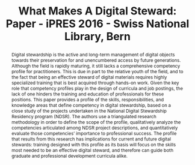 ---
abstract: 'Digital stewardship is the active and long-term management of digital objects
  towards their preservation for and unencumbered access by future generations. Although
  the field is rapidly maturing, it still lacks a comprehensive competency profile
  for practitioners. This is due in part to the relative youth of the field, and to
  the fact that being an effective steward of digital materials requires highly specialized
  training that is best acquired through hands-on work. Given the key role that competency
  profiles play in the design of curricula and job postings, the lack of one hinders
  the training and education of professionals for these positions. This paper provides
  a profile of the skills, responsibilities, and knowledge areas that define competency
  in digital stewardship, based on a close study of the projects undertaken in the
  National Digital Stewardship Residency program (NDSR). The authors use a triangulated
  research methodology in order to define the scope of the profile, qualitatively
  analyze the competencies articulated among NDSR project descriptions, and quantitatively
  evaluate those competencies’ importance to professional success. The profile that
  results from this research has implications for current and future digital stewards:
  training designed with this profile as its basis will focus on the skills most needed
  to be an effective digital steward, and therefore can guide both graduate and professional
  development curricula alike.'
creators:
- Griesinger, Peggy
- Kim, Julia
- Blumenthal, Karl-Rainer
- Peltzman, Shira
- Steeves, Vicky
date: null
document_url: https://services.phaidra.univie.ac.at/api/object/o:503088/download
grand_parent: iPRES
institutions: []
keywords: []
landing_page_url: https://phaidra.univie.ac.at/o:503088
language: eng
layout: publication
license: CC BY-NC-SA 3.0 AT
notes_url: null
parent: iPRES 2016
presentation_url: null
size: 292494
source_name: iPRES
title: 'What Makes A Digital Steward: Paper - iPRES 2016 - Swiss National Library,
  Bern'
type: paper
year: 2016
---